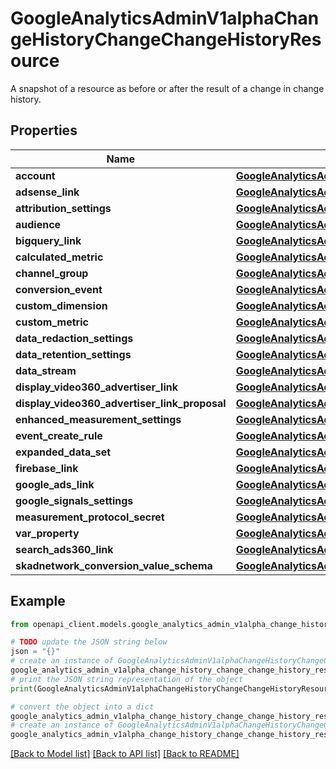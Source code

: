 # GoogleAnalyticsAdminV1alphaChangeHistoryChangeChangeHistoryResource

A snapshot of a resource as before or after the result of a change in change history.

## Properties

Name | Type | Description | Notes
------------ | ------------- | ------------- | -------------
**account** | [**GoogleAnalyticsAdminV1alphaAccount**](GoogleAnalyticsAdminV1alphaAccount.md) |  | [optional] 
**adsense_link** | [**GoogleAnalyticsAdminV1alphaAdSenseLink**](GoogleAnalyticsAdminV1alphaAdSenseLink.md) |  | [optional] 
**attribution_settings** | [**GoogleAnalyticsAdminV1alphaAttributionSettings**](GoogleAnalyticsAdminV1alphaAttributionSettings.md) |  | [optional] 
**audience** | [**GoogleAnalyticsAdminV1alphaAudience**](GoogleAnalyticsAdminV1alphaAudience.md) |  | [optional] 
**bigquery_link** | [**GoogleAnalyticsAdminV1alphaBigQueryLink**](GoogleAnalyticsAdminV1alphaBigQueryLink.md) |  | [optional] 
**calculated_metric** | [**GoogleAnalyticsAdminV1alphaCalculatedMetric**](GoogleAnalyticsAdminV1alphaCalculatedMetric.md) |  | [optional] 
**channel_group** | [**GoogleAnalyticsAdminV1alphaChannelGroup**](GoogleAnalyticsAdminV1alphaChannelGroup.md) |  | [optional] 
**conversion_event** | [**GoogleAnalyticsAdminV1alphaConversionEvent**](GoogleAnalyticsAdminV1alphaConversionEvent.md) |  | [optional] 
**custom_dimension** | [**GoogleAnalyticsAdminV1alphaCustomDimension**](GoogleAnalyticsAdminV1alphaCustomDimension.md) |  | [optional] 
**custom_metric** | [**GoogleAnalyticsAdminV1alphaCustomMetric**](GoogleAnalyticsAdminV1alphaCustomMetric.md) |  | [optional] 
**data_redaction_settings** | [**GoogleAnalyticsAdminV1alphaDataRedactionSettings**](GoogleAnalyticsAdminV1alphaDataRedactionSettings.md) |  | [optional] 
**data_retention_settings** | [**GoogleAnalyticsAdminV1alphaDataRetentionSettings**](GoogleAnalyticsAdminV1alphaDataRetentionSettings.md) |  | [optional] 
**data_stream** | [**GoogleAnalyticsAdminV1alphaDataStream**](GoogleAnalyticsAdminV1alphaDataStream.md) |  | [optional] 
**display_video360_advertiser_link** | [**GoogleAnalyticsAdminV1alphaDisplayVideo360AdvertiserLink**](GoogleAnalyticsAdminV1alphaDisplayVideo360AdvertiserLink.md) |  | [optional] 
**display_video360_advertiser_link_proposal** | [**GoogleAnalyticsAdminV1alphaDisplayVideo360AdvertiserLinkProposal**](GoogleAnalyticsAdminV1alphaDisplayVideo360AdvertiserLinkProposal.md) |  | [optional] 
**enhanced_measurement_settings** | [**GoogleAnalyticsAdminV1alphaEnhancedMeasurementSettings**](GoogleAnalyticsAdminV1alphaEnhancedMeasurementSettings.md) |  | [optional] 
**event_create_rule** | [**GoogleAnalyticsAdminV1alphaEventCreateRule**](GoogleAnalyticsAdminV1alphaEventCreateRule.md) |  | [optional] 
**expanded_data_set** | [**GoogleAnalyticsAdminV1alphaExpandedDataSet**](GoogleAnalyticsAdminV1alphaExpandedDataSet.md) |  | [optional] 
**firebase_link** | [**GoogleAnalyticsAdminV1alphaFirebaseLink**](GoogleAnalyticsAdminV1alphaFirebaseLink.md) |  | [optional] 
**google_ads_link** | [**GoogleAnalyticsAdminV1alphaGoogleAdsLink**](GoogleAnalyticsAdminV1alphaGoogleAdsLink.md) |  | [optional] 
**google_signals_settings** | [**GoogleAnalyticsAdminV1alphaGoogleSignalsSettings**](GoogleAnalyticsAdminV1alphaGoogleSignalsSettings.md) |  | [optional] 
**measurement_protocol_secret** | [**GoogleAnalyticsAdminV1alphaMeasurementProtocolSecret**](GoogleAnalyticsAdminV1alphaMeasurementProtocolSecret.md) |  | [optional] 
**var_property** | [**GoogleAnalyticsAdminV1alphaProperty**](GoogleAnalyticsAdminV1alphaProperty.md) |  | [optional] 
**search_ads360_link** | [**GoogleAnalyticsAdminV1alphaSearchAds360Link**](GoogleAnalyticsAdminV1alphaSearchAds360Link.md) |  | [optional] 
**skadnetwork_conversion_value_schema** | [**GoogleAnalyticsAdminV1alphaSKAdNetworkConversionValueSchema**](GoogleAnalyticsAdminV1alphaSKAdNetworkConversionValueSchema.md) |  | [optional] 

## Example

```python
from openapi_client.models.google_analytics_admin_v1alpha_change_history_change_change_history_resource import GoogleAnalyticsAdminV1alphaChangeHistoryChangeChangeHistoryResource

# TODO update the JSON string below
json = "{}"
# create an instance of GoogleAnalyticsAdminV1alphaChangeHistoryChangeChangeHistoryResource from a JSON string
google_analytics_admin_v1alpha_change_history_change_change_history_resource_instance = GoogleAnalyticsAdminV1alphaChangeHistoryChangeChangeHistoryResource.from_json(json)
# print the JSON string representation of the object
print(GoogleAnalyticsAdminV1alphaChangeHistoryChangeChangeHistoryResource.to_json())

# convert the object into a dict
google_analytics_admin_v1alpha_change_history_change_change_history_resource_dict = google_analytics_admin_v1alpha_change_history_change_change_history_resource_instance.to_dict()
# create an instance of GoogleAnalyticsAdminV1alphaChangeHistoryChangeChangeHistoryResource from a dict
google_analytics_admin_v1alpha_change_history_change_change_history_resource_from_dict = GoogleAnalyticsAdminV1alphaChangeHistoryChangeChangeHistoryResource.from_dict(google_analytics_admin_v1alpha_change_history_change_change_history_resource_dict)
```
[[Back to Model list]](../README.md#documentation-for-models) [[Back to API list]](../README.md#documentation-for-api-endpoints) [[Back to README]](../README.md)


